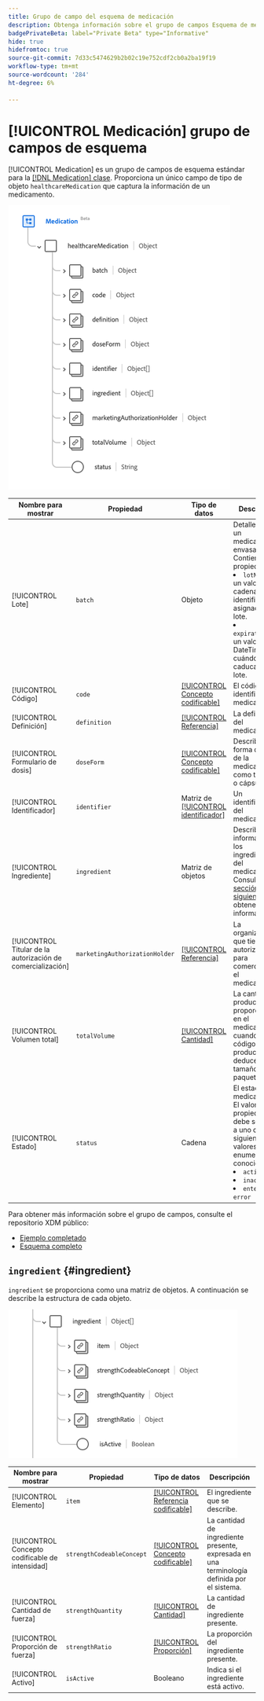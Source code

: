 ```yaml
---
title: Grupo de campo del esquema de medicación
description: Obtenga información sobre el grupo de campos Esquema de medicación.
badgePrivateBeta: label="Private Beta" type="Informative"
hide: true
hidefromtoc: true
source-git-commit: 7d33c5474629b2b02c19e752cdf2cb0a2ba19f19
workflow-type: tm+mt
source-wordcount: '284'
ht-degree: 6%

---
```


# [!UICONTROL Medicación] grupo de campos de esquema

[!UICONTROL Medication] es un grupo de campos de esquema estándar para la [[!DNL Medication] clase](../../classes/medication.md). Proporciona un único campo de tipo de objeto `healthcareMedication` que captura la información de un medicamento.

![Estructura del grupo de campos](../../images/field-groups/healthcare-medication/medication.png)

| Nombre para mostrar | Propiedad | Tipo de datos | Descripción |
| ---|  --- | --- | --- |
| [!UICONTROL Lote] | `batch` | Objeto | Detalles sobre un medicamento envasado. Contiene dos propiedades: <li>`lotNumber`: un valor de cadena para el identificador asignado al lote.</li> <li>`expirationDate`: un valor DateTime para cuándo caducará el lote.</li> |
| [!UICONTROL Código] | `code` | [[!UICONTROL Concepto codificable]](../../data-types/healthcare/codeable-concept.md) | El código que identifica este medicamento. |
| [!UICONTROL Definición] | `definition` | [[!UICONTROL Referencia]](../../data-types/healthcare/reference.md) | La definición del medicamento. |
| [!UICONTROL Formulario de dosis] | `doseForm` | [[!UICONTROL Concepto codificable]](../../data-types/healthcare/codeable-concept.md) | Describe la forma de dosis de la medicación, como tabletas o cápsulas. |
| [!UICONTROL Identificador] | `identifier` | Matriz de [[!UICONTROL identificador]](../../data-types/healthcare/identifier.md) | Un identificador del medicamento. |
| [!UICONTROL Ingrediente] | `ingredient` | Matriz de objetos | Describe la información de los ingredientes del medicamento. Consulte la [sección siguiente](#ingredient) para obtener más información. |
| [!UICONTROL Titular de la autorización de comercialización] | `marketingAuthorizationHolder` | [[!UICONTROL Referencia]](../../data-types/healthcare/reference.md) | La organización que tiene la autorización para comercializar el medicamento. |
| [!UICONTROL Volumen total] | `totalVolume` | [[!UICONTROL Cantidad]](../../data-types/healthcare/quantity.md) | La cantidad de producto proporcionada en el medicamento cuando el código del producto no deduce un tamaño del paquete. |
| [!UICONTROL Estado] | `status` | Cadena | El estado del medicamento. El valor de esta propiedad debe ser igual a uno de los siguientes valores de enumeración conocidos. <li> `active` </li> <li> `inactive` </li> <li> `entered-in-error` </li> |

Para obtener más información sobre el grupo de campos, consulte el repositorio XDM público:

* [Ejemplo completado](https://github.com/adobe/xdm/blob/master/extensions/industry/healthcare/fhir/fieldgroups/medication.example.1.json)
* [Esquema completo](https://github.com/adobe/xdm/blob/master/extensions/industry/healthcare/fhir/fieldgroups/medication.schema.json)

## `ingredient` {#ingredient}

`ingredient` se proporciona como una matriz de objetos. A continuación se describe la estructura de cada objeto.

![estructura de ingredientes](../../images/field-groups/healthcare-medication/ingredient.png)

| Nombre para mostrar | Propiedad | Tipo de datos | Descripción |
| --- | --- | --- | --- |
| [!UICONTROL Elemento] | `item` | [[!UICONTROL Referencia codificable]](../../data-types/healthcare/codeable-reference.md) | El ingrediente que se describe. |
| [!UICONTROL Concepto codificable de intensidad] | `strengthCodeableConcept` | [[!UICONTROL Concepto codificable]](../../data-types/healthcare/codeable-concept.md) | La cantidad de ingrediente presente, expresada en una terminología definida por el sistema. |
| [!UICONTROL Cantidad de fuerza] | `strengthQuantity` | [[!UICONTROL Cantidad]](../../data-types/healthcare/quantity.md) | La cantidad de ingrediente presente. |
| [!UICONTROL Proporción de fuerza] | `strengthRatio` | [[!UICONTROL Proporción]](../../data-types/healthcare/ratio.md) | La proporción del ingrediente presente. |
| [!UICONTROL Activo] | `isActive` | Booleano | Indica si el ingrediente está activo. |

